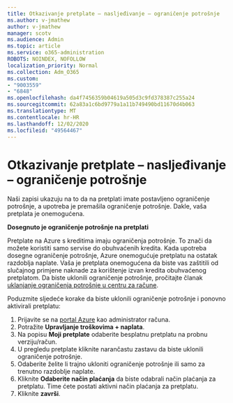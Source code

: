 ```yaml
---
title: Otkazivanje pretplate – nasljeđivanje – ograničenje potrošnje
ms.author: v-jmathew
author: v-jmathew
manager: scotv
ms.audience: Admin
ms.topic: article
ms.service: o365-administration
ROBOTS: NOINDEX, NOFOLLOW
localization_priority: Normal
ms.collection: Adm_O365
ms.custom:
- "9003559"
- "6848"
ms.openlocfilehash: da4f7456359b04619a505d3c9fd378387c255a24
ms.sourcegitcommit: 62a83a1c6bd9779a1a11b749490bd11670d4b063
ms.translationtype: MT
ms.contentlocale: hr-HR
ms.lasthandoff: 12/02/2020
ms.locfileid: "49564467"
---
```

# <a name="subscription-cancelled---legacy---spending-limit"></a>Otkazivanje pretplate – nasljeđivanje – ograničenje potrošnje

Naši zapisi ukazuju na to da na pretplati imate postavljeno ograničenje potrošnje, a upotreba je premašila ograničenje potrošnje. Dakle, vaša pretplata je onemogućena.

**Dosegnuto je ograničenje potrošnje na pretplati**

Pretplate na Azure s kreditima imaju ograničenja potrošnje. To znači da možete koristiti samo servise do obuhvaćenih kredita. Kada upotreba dosegne ograničenje potrošnje, Azure onemogućuje pretplatu na ostatak razdoblja naplate. Vaša je pretplata onemogućena da biste vas zaštitili od slučajnog primjene naknade za korištenje izvan kredita obuhvaćenog pretplatom. Da biste uklonili ograničenje potrošnje, pročitajte članak [uklanjanje ograničenja potrošnje u centru za račune](https://docs.microsoft.com/azure/cost-management-billing/manage/spending-limit#remove).

Poduzmite sljedeće korake da biste uklonili ograničenje potrošnje i ponovno aktivirali pretplatu:

1. Prijavite se na [portal Azure](https://portal.azure.com/) kao administrator računa.
2. Potražite **Upravljanje troškovima + naplata**.
3. Na popisu **Moji pretplate** odaberite besplatnu pretplatu na probnu verziju/račun.
4. U pregledu pretplate kliknite narančastu zastavu da biste uklonili ograničenje potrošnje.
5. Odaberite želite li trajno ukloniti ograničenje potrošnje ili samo za trenutno razdoblje naplate.
6. Kliknite **Odaberite način plaćanja** da biste odabrali način plaćanja za pretplatu. Time ćete postati aktivni način plaćanja za pretplatu.
7. Kliknite **završi**.
